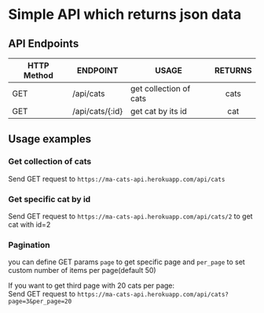 # Simple API which returns json data

## API Endpoints

| HTTP Method | ENDPOINT  | USAGE  | RETURNS |
|-------------|-----------|--------|:---------:|
GET  | /api/cats | get collection of cats | cats |
GET | /api/cats/{:id} | get cat by its id | cat |


## Usage examples

### Get collection of cats
Send GET request to `https://ma-cats-api.herokuapp.com/api/cats`

### Get specific cat by id
Send GET request to `https://ma-cats-api.herokuapp.com/api/cats/2` to get cat with id=2

### Pagination
you can define GET params `page` to get specific page and `per_page` to set custom number of items per page(default 50)

If you want to get third page with 20 cats per page:  
Send GET request to `https://ma-cats-api.herokuapp.com/api/cats?page=3&per_page=20`
